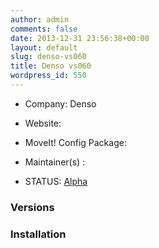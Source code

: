 ```yaml
---
author: admin
comments: false
date: 2013-12-31 23:56:38+00:00
layout: default
slug: denso-vs060
title: Denso vs060
wordpress_id: 550
---
```



	
  * Company: Denso

	
  * Website:

	
  * MoveIt! Config Package: 

	
  * Maintainer(s) :

	
  * STATUS: [Alpha](/about/moveit-status/#legend)




### Versions








### Installation






